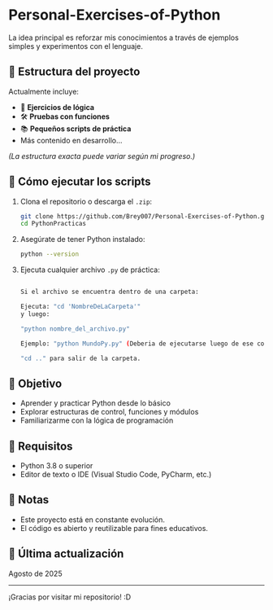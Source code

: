 # Personal-Exercises-of-Python

La idea principal es reforzar mis conocimientos a través de ejemplos simples y experimentos con el lenguaje.

## 📁 Estructura del proyecto

Actualmente incluye:

- 🧠 **Ejercicios de lógica**
- 🛠️ **Pruebas con funciones**
- 📚 **Pequeños scripts de práctica**
- Más contenido en desarrollo...

*(La estructura exacta puede variar según mi progreso.)*

## 🚀 Cómo ejecutar los scripts

1. Clona el repositorio o descarga el `.zip`:
   ```bash
   git clone https://github.com/Brey007/Personal-Exercises-of-Python.git
   cd PythonPracticas
   ```

2. Asegúrate de tener Python instalado:
   ```bash
   python --version
   ```

3. Ejecuta cualquier archivo `.py` de práctica:
   ```bash

   Si el archivo se encuentra dentro de una carpeta:

   Ejecuta: "cd 'NombreDeLaCarpeta'"
   y luego:

   "python nombre_del_archivo.py"

   Ejemplo: "python MundoPy.py" (Deberia de ejecutarse luego de ese comando)

   "cd .." para salir de la carpeta.
   ```

## 🎯 Objetivo

- Aprender y practicar Python desde lo básico
- Explorar estructuras de control, funciones y módulos
- Familiarizarme con la lógica de programación

## 📌 Requisitos

- Python 3.8 o superior
- Editor de texto o IDE (Visual Studio Code, PyCharm, etc.)

## 📝 Notas

- Este proyecto está en constante evolución.
- El código es abierto y reutilizable para fines educativos.

## 📅 Última actualización

Agosto de 2025

---

¡Gracias por visitar mi repositorio! :D
